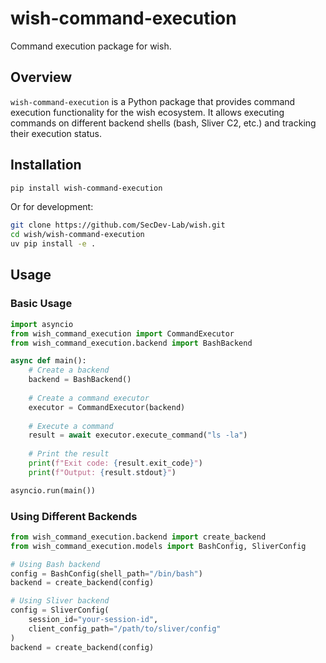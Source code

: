# wish-command-execution

Command execution package for wish.

## Overview

`wish-command-execution` is a Python package that provides command execution functionality for the wish ecosystem. It allows executing commands on different backend shells (bash, Sliver C2, etc.) and tracking their execution status.

## Installation

```bash
pip install wish-command-execution
```

Or for development:

```bash
git clone https://github.com/SecDev-Lab/wish.git
cd wish/wish-command-execution
uv pip install -e .
```

## Usage

### Basic Usage

```python
import asyncio
from wish_command_execution import CommandExecutor
from wish_command_execution.backend import BashBackend

async def main():
    # Create a backend
    backend = BashBackend()
    
    # Create a command executor
    executor = CommandExecutor(backend)
    
    # Execute a command
    result = await executor.execute_command("ls -la")
    
    # Print the result
    print(f"Exit code: {result.exit_code}")
    print(f"Output: {result.stdout}")

asyncio.run(main())
```

### Using Different Backends

```python
from wish_command_execution.backend import create_backend
from wish_command_execution.models import BashConfig, SliverConfig

# Using Bash backend
config = BashConfig(shell_path="/bin/bash")
backend = create_backend(config)

# Using Sliver backend
config = SliverConfig(
    session_id="your-session-id",
    client_config_path="/path/to/sliver/config"
)
backend = create_backend(config)
```
